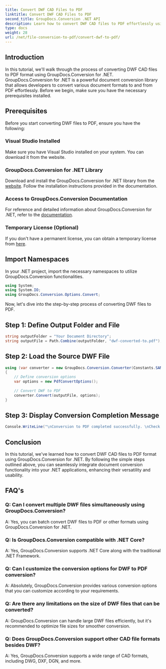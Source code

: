 ```yaml
---
title: Convert DWF CAD Files to PDF
linktitle: Convert DWF CAD Files to PDF
second_title: GroupDocs.Conversion .NET API
description: Learn how to convert DWF CAD files to PDF effortlessly using GroupDocs.Conversion for .NET. Follow our step-by-step for integration into your .NET applications.
type: docs
weight: 28
url: /net/file-conversion-to-pdf/convert-dwf-to-pdf/
---
```

## Introduction
In this tutorial, we'll walk through the process of converting DWF CAD files to PDF format using GroupDocs.Conversion for .NET. GroupDocs.Conversion for .NET is a powerful document conversion library that allows developers to convert various document formats to and from PDF effortlessly. Before we begin, make sure you have the necessary prerequisites installed.
## Prerequisites
Before you start converting DWF files to PDF, ensure you have the following:
### Visual Studio Installed
Make sure you have Visual Studio installed on your system. You can download it from the website.
### GroupDocs.Conversion for .NET Library
Download and install the GroupDocs.Conversion for .NET library from the [website](https://releases.groupdocs.com/conversion/net/). Follow the installation instructions provided in the documentation.
### Access to GroupDocs.Conversion Documentation
For reference and detailed information about GroupDocs.Conversion for .NET, refer to the [documentation](https://reference.groupdocs.com/conversion/net/).
### Temporary License (Optional)
If you don't have a permanent license, you can obtain a temporary license from [here](https://purchase.groupdocs.com/temporary-license/).

## Import Namespaces
In your .NET project, import the necessary namespaces to utilize GroupDocs.Conversion functionalities.

```csharp
using System;
using System.IO;
using GroupDocs.Conversion.Options.Convert;
```

Now, let's dive into the step-by-step process of converting DWF files to PDF.
## Step 1: Define Output Folder and File
```csharp
string outputFolder = "Your Document Directory";
string outputFile = Path.Combine(outputFolder, "dwf-converted-to.pdf");
```
## Step 2: Load the Source DWF File
```csharp
using (var converter = new GroupDocs.Conversion.Converter(Constants.SAMPLE_DWF))
{
    // Define conversion options
    var options = new PdfConvertOptions();
    
    // Convert DWF to PDF
    converter.Convert(outputFile, options);
}
```
## Step 3: Display Conversion Completion Message
```csharp
Console.WriteLine("\nConversion to PDF completed successfully. \nCheck output in {0}", outputFolder);
```

## Conclusion
In this tutorial, we've learned how to convert DWF CAD files to PDF format using GroupDocs.Conversion for .NET. By following the simple steps outlined above, you can seamlessly integrate document conversion functionality into your .NET applications, enhancing their versatility and usability.
## FAQ's
### Q: Can I convert multiple DWF files simultaneously using GroupDocs.Conversion?
A: Yes, you can batch convert DWF files to PDF or other formats using GroupDocs.Conversion for .NET.
### Q: Is GroupDocs.Conversion compatible with .NET Core?
A: Yes, GroupDocs.Conversion supports .NET Core along with the traditional .NET Framework.
### Q: Can I customize the conversion options for DWF to PDF conversion?
A: Absolutely, GroupDocs.Conversion provides various conversion options that you can customize according to your requirements.
### Q: Are there any limitations on the size of DWF files that can be converted?
A: GroupDocs.Conversion can handle large DWF files efficiently, but it's recommended to optimize file sizes for smoother conversion.
### Q: Does GroupDocs.Conversion support other CAD file formats besides DWF?
A: Yes, GroupDocs.Conversion supports a wide range of CAD formats, including DWG, DXF, DGN, and more.
